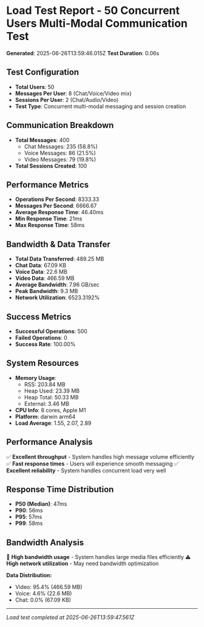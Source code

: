 
# Load Test Report - 50 Concurrent Users Multi-Modal Communication Test
**Generated**: 2025-06-26T13:59:46.015Z
**Test Duration**: 0.06s

## Test Configuration
- **Total Users**: 50
- **Messages Per User**: 8 (Chat/Voice/Video mix)
- **Sessions Per User**: 2 (Chat/Audio/Video)
- **Test Type**: Concurrent multi-modal messaging and session creation

## Communication Breakdown
- **Total Messages**: 400
  - Chat Messages: 235 (58.8%)
  - Voice Messages: 86 (21.5%)
  - Video Messages: 79 (19.8%)
- **Total Sessions Created**: 100

## Performance Metrics
- **Operations Per Second**: 8333.33
- **Messages Per Second**: 6666.67
- **Average Response Time**: 46.40ms
- **Min Response Time**: 21ms
- **Max Response Time**: 58ms

## Bandwidth & Data Transfer
- **Total Data Transferred**: 489.25 MB
- **Chat Data**: 67.09 KB
- **Voice Data**: 22.6 MB
- **Video Data**: 466.59 MB
- **Average Bandwidth**: 7.96 GB/sec
- **Peak Bandwidth**: 9.3 MB
- **Network Utilization**: 6523.3192%

## Success Metrics
- **Successful Operations**: 500
- **Failed Operations**: 0
- **Success Rate**: 100.00%

## System Resources
- **Memory Usage**:
  - RSS: 203.84 MB
  - Heap Used: 23.39 MB
  - Heap Total: 50.33 MB
  - External: 3.46 MB
- **CPU Info**: 8 cores, Apple M1
- **Platform**: darwin arm64
- **Load Average**: 1.55, 2.07, 2.89

## Performance Analysis
✅ **Excellent throughput** - System handles high message volume efficiently
✅ **Fast response times** - Users will experience smooth messaging
✅ **Excellent reliability** - System handles concurrent load very well


## Response Time Distribution

- **P50 (Median)**: 47ms
- **P90**: 56ms  
- **P95**: 57ms
- **P99**: 58ms


## Bandwidth Analysis
🚀 **High bandwidth usage** - System handles large media files efficiently
⚠️ **High network utilization** - May need bandwidth optimization

**Data Distribution:**
- Video: 95.4% (466.59 MB)
- Voice: 4.6% (22.6 MB)
- Chat: 0.0% (67.09 KB)


---
*Load test completed at 2025-06-26T13:59:47.561Z*
